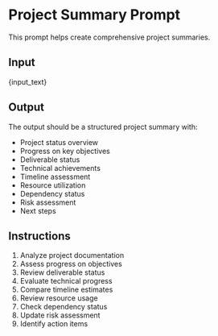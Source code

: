 # Project Summary Prompt

This prompt helps create comprehensive project summaries.

## Input
{input_text}

## Output
The output should be a structured project summary with:
- Project status overview
- Progress on key objectives
- Deliverable status
- Technical achievements
- Timeline assessment
- Resource utilization
- Dependency status
- Risk assessment
- Next steps

## Instructions
1. Analyze project documentation
2. Assess progress on objectives
3. Review deliverable status
4. Evaluate technical progress
5. Compare timeline estimates
6. Review resource usage
7. Check dependency status
8. Update risk assessment
9. Identify action items 
